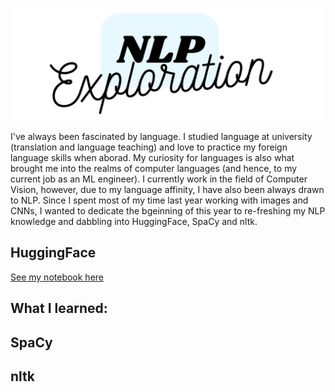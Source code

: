 <p align="center">
  <img width="600" height="180" src="https://github.com/HeleneFabia/nlp-exploration/blob/main/images/nlp.png">
</p>

I've always been fascinated by language. I studied language at university (translation and language teaching) and love to practice my foreign language skills when aborad. My curiosity for languages is also what brought me into the realms of computer languages (and hence, to my current job as an ML engineer). I currently work in the field of Computer Vision, however, due to my language affinity, I have also been always drawn to NLP. Since I spent most of my time last year working with images and CNNs, I wanted to dedicate the bgeinning of this year to re-freshing my NLP knowledge and dabbling into HuggingFace, SpaCy and nltk. 

## HuggingFace

[See my notebook here]()


What I learned: 
- 

## SpaCy

## nltk
